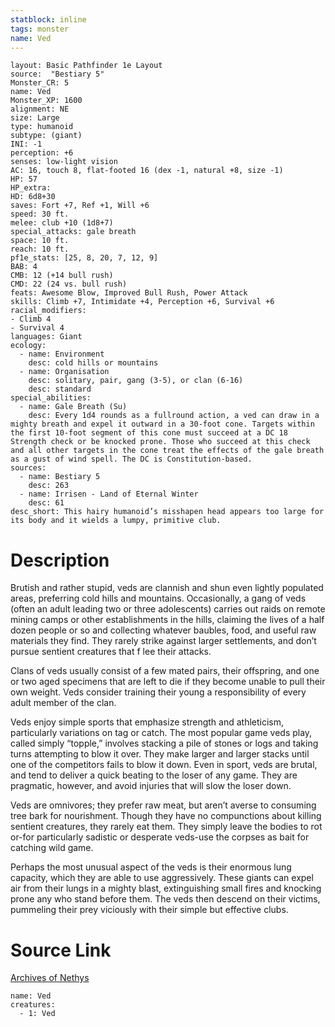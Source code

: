```yaml
---
statblock: inline
tags: monster
name: Ved
---
```

```statblock
layout: Basic Pathfinder 1e Layout
source:  "Bestiary 5"
Monster_CR: 5
name: Ved
Monster_XP: 1600
alignment: NE
size: Large
type: humanoid
subtype: (giant)
INI: -1
perception: +6
senses: low-light vision
AC: 16, touch 8, flat-footed 16 (dex -1, natural +8, size -1)
HP: 57
HP_extra: 
HD: 6d8+30
saves: Fort +7, Ref +1, Will +6
speed: 30 ft.
melee: club +10 (1d8+7)
special_attacks: gale breath
space: 10 ft.
reach: 10 ft.
pf1e_stats: [25, 8, 20, 7, 12, 9]
BAB: 4
CMB: 12 (+14 bull rush)
CMD: 22 (24 vs. bull rush)
feats: Awesome Blow, Improved Bull Rush, Power Attack
skills: Climb +7, Intimidate +4, Perception +6, Survival +6
racial_modifiers:
- Climb 4
- Survival 4
languages: Giant
ecology:
  - name: Environment
    desc: cold hills or mountains
  - name: Organisation
    desc: solitary, pair, gang (3-5), or clan (6-16)
    desc: standard
special_abilities:
  - name: Gale Breath (Su)
    desc: Every 1d4 rounds as a fullround action, a ved can draw in a mighty breath and expel it outward in a 30-foot cone. Targets within the first 10-foot segment of this cone must succeed at a DC 18 Strength check or be knocked prone. Those who succeed at this check and all other targets in the cone treat the effects of the gale breath as a gust of wind spell. The DC is Constitution-based.
sources:
  - name: Bestiary 5
    desc: 263
  - name: Irrisen - Land of Eternal Winter
    desc: 61
desc_short: This hairy humanoid’s misshapen head appears too large for its body and it wields a lumpy, primitive club.
```
# Description
Brutish and rather stupid, veds are clannish and shun even lightly populated areas, preferring cold hills and mountains. Occasionally, a gang of veds (often an adult leading two or three adolescents) carries out raids on remote mining camps or other establishments in the hills, claiming the lives of a half dozen people or so and collecting whatever baubles, food, and useful raw materials they find. They rarely strike against larger settlements, and don’t pursue sentient creatures that f lee their attacks.

 Clans of veds usually consist of a few mated pairs, their offspring, and one or two aged specimens that are left to die if they become unable to pull their own weight. Veds consider training their young a responsibility of every adult member of the clan.

 Veds enjoy simple sports that emphasize strength and athleticism, particularly variations on tag or catch. The most popular game veds play, called simply “topple,” involves stacking a pile of stones or logs and taking turns attempting to blow it over. They make larger and larger stacks until one of the competitors fails to blow it down. Even in sport, veds are brutal, and tend to deliver a quick beating to the loser of any game. They are pragmatic, however, and avoid injuries that will slow the loser down.

 Veds are omnivores; they prefer raw meat, but aren’t averse to consuming tree bark for nourishment. Though they have no compunctions about killing sentient creatures, they rarely eat them. They simply leave the bodies to rot or-for particularly sadistic or desperate veds-use the corpses as bait for catching wild game.

 Perhaps the most unusual aspect of the veds is their enormous lung capacity, which they are able to use aggressively. These giants can expel air from their lungs in a mighty blast, extinguishing small fires and knocking prone any who stand before them. The veds then descend on their victims, pummeling their prey viciously with their simple but effective clubs.
# Source Link
[Archives of Nethys](https://aonprd.com/MonsterDisplay.aspx?ItemName=Ved)
```encounter-table
name: Ved
creatures:
  - 1: Ved
```
